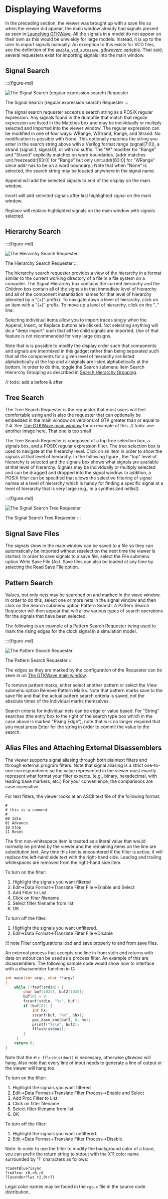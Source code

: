 # Displaying Waveforms

In the preceding section, the viewer was brought up with a save file so
when the viewer did appear, the main window already had signals present
as seen in [Launching GTKWave](launching.md#launching-gtkwave).
All the signals in a model do not appear on their own as this would be
unwieldy for large models. Instead, it is up to the
user to import signals manually. An exception to this exists for VCD files, see
the definition of the
[`enable_vcd_autosave` *.gtkwaverc* variable](../man/gtkwaverc.5.md#options).
That said, several requesters exist for importing signals into the main window.

## Signal Search

:::{figure-md}

![The Signal Search (regular expression search) Requester](../_static/images/quickstart2.png)

The Signal Search (regular expression search) Requester
:::

The signal search requester accepts a search string as a POSIX regular
expression. Any signals found in the dumpfile that match that regular
expression are listed in the Matches box and may be individually or
multiply selected and imported into the viewer window. The regular
expression can be modified in one of four ways: WRange, WStrand, Range,
and Strand. No modification is possible with None. This optionally
matches the string you enter in the search string above with a Verilog
format range (signal[7:0]), a strand (signal.1, signal.0), or with no
suffix. The "W" modifier for "Range" and "Strand" explicitly matches on
word boundaries. (addr matches unit.freezeaddr[63:0] for "Range" but
only unit.addr[63:0] for "WRange" since addr has to be on a word
boundary.) Note that when "None" is selected, the search string may be
located anywhere in the signal name.

Append will add the selected signals to end of the display on the main
window.

Insert will add selected signals after last highlighted signal on the
main window.

Replace will replace highlighted signals on the main window with signals
selected.

## Hierarchy Search

:::{figure-md}

![The Hierarchy Search Requester](../_static/images/quickstart3.png)

The Hierarchy Search Requester
:::

The hierarchy search requester provides a view of the hierarchy in a
format similar to the current working directory of a file in a file
system on a computer. The Signal Hierarchy box contains the current
hierarchy and the Children box contain all of the signals in that
immediate level of hierarchy and all of the component instantiation
names for that level of hierarchy (denoted by a "(+)" prefix). To
navigate down a level of hierarchy, click on an item with a "(+)"
prefix. To move up a level of hierarchy, click on the ".." line.

Selecting individual items allow you to import traces singly when the
Append, Insert, or Replace buttons are clicked. Not selecting anything
will do a "deep import" such that all the child signals are imported.
Use of that feature is not recommended for very large designs.

Note that is is possible to modify the display order such that
components and signals are intermixed in this gadget rather than being
separated such that all the components for a given level of hierarchy
are listed alphabetically at the top and all signals are listed
alphabetically at the bottom. In order to do this, toggle the Search
submenu item Search Hierarchy Grouping as described in
[Search Hierarchy Grouping](#search-hierarchy-grouping).

// todo: add a before & after

## Tree Search

The Tree Search Requester is the requester that most users will feel
comfortable using and is also the requester that can optionally be
embedded in the main window on versions of GTK greater than or equal to
2.4. See [The GTKWave main window](#the-gtkwave-main-window)
for an example of this. // todo: use another image here. That one
is too small

The Tree Search Requester is composed of a top tree selection box, a
signals box, and a POSIX regular expression filter. The tree selection
box is used to navigate at the hierarchy level. Click on an item in
order to show the signals at that level of hierarchy. In the following
figure , the "top" level of hierarchy is selected and the signals box
shows what signals are available at that level of hierarchy. Signals may
be individually or multiply selected and can be dragged and dropped into
the signal window. In addition, a POSIX filter can be specified that
allows the selective filtering of signal names at a level of hierarchy
which is handy for finding a specific signal at a level of hierarchy
that is very large (e.g., in a synthesized netlist).

:::{figure-md}

![The Signal Search Tree Requester](../_static/images/quickstart4.png)

The Signal Search Tree Requester
:::

## Signal Save Files

The signals show in the main window can be saved to a file so they can
automatically be imported without reselection the next time the viewer
is started. In order to save signals to a save file, select the File
submenu option Write Save File (As). Save files can also be loaded at
any time by selecting the Read Save File option.

## Pattern Search

Values, not only nets may be searched on and marked in the wave window.
In order to do this, select one or more nets in the signal window and
then click on the Search submenu option Pattern Search. A Pattern Search
Requester will then appear that will allow various types of search
operations for the signals that have been selected.

The following is an example of a Pattern Search Requester being used to
mark the rising edges for the clock signal in a simulation model.

:::{figure-md}

![The Pattern Search Requester](../_static/images/quickstart5.png)

The Pattern Search Requester
:::

The edges as they are marked by the configuration of
the Requester can be seen in on
[The GTKWave main window](#the-gtkwave-main-window).

To remove pattern marks, either select another pattern or select the
View submenu option Remove Pattern Marks. Note that pattern marks save
to the save file and that the actual pattern search criteria is saved,
not the absolute times of the individual marks themselves.

Search criteria for individual nets can be edge or value based. For
"String" searches (the entry box to the right of the search type box
which in the case above is marked "Rising Edge"), note that is is no
longer required that you must press Enter for the string in order to
commit the value to the search.

## Alias Files and Attaching External Disassemblers

The viewer supports signal aliasing through both plaintext filters and
through external program filters. Note that signal aliasing is a strict
one-to-one correspondence so the value represented in the viewer must
exactly represent what format your filter expects. (e.g., binary,
hexadecimal, with leading base markers, etc.) For your convenience, the
comparisons are case insensitive.

For text filters, the viewer looks at an ASCII text file of the
following format:

```text
#
# this is a comment
#
00 Idle
01 Advance
10 Stop
11 Reset
```

The first non-whitespace item is treated as a literal value that would
normally be printed by the viewer and the remaining items on the line
are substitution text. Any time this text is encountered if the filter
is active, it will replace the left-hand side text with the right-hand
side. Leading and trailing whitespaces are removed from the right-hand
side item.

To turn on the filter:

1. Highlight the signals you want filtered
1. Edit->Data Format->Translate Filter File->Enable and Select
1. Add Filter to List
1. Click on filter filename
1. Select filter filename from list
1. OK

To turn off the filter:

1. Highlight the signals you want unfiltered.
1. Edit->Data Format->Translate Filter File->Disable

!!! note
    Filter configurations load and save properly to and from save files.

An external process that accepts one line in from stdin and returns with
data on stdout can be used as a process filter. An example of this are
disassemblers. The following sample code would show how to interface
with a disassembler function in C:

```c
int main(int argc, char **argv)
{
    while (!feof(stdin)) {
        char buf[1025], buf2[1025];
        buf[0] = 0;
        fscanf(stdin, "%s", buf);
        if (buf[0]) {
            int hx;
            sscanf(buf, "%x", &hx);
            ppc_dasm_one(buf2, 0, hx);
            printf("%s\n", buf2);
            fflush(stdout);
        }
     }
    return 0;
}
```

Note that the `#!c fflush(stdout)` is necessary, otherwise *gtkwave* will
hang. Also note that every line of input needs to generate a line of
output or the viewer will hang too.

To turn on the filter:

1. Highlight the signals you want filtered
1. Edit->Data Format->Translate Filter Process->Enable and Select
1. Add Proc Filter to List
1. Click on filter filename
1. Select filter filename from list
1. OK

To turn off the filter:

1. Highlight the signals you want unfiltered.
1. Edit->Data Format->Translate Filter Process->Disable

Note: In order to use the filter to modify the background color of a
trace, you can prefix the return string to stdout with the X11 color
name surrounded by '?' characters as follows:

```text
?CadetBlue?isync
?red?xor r0,r0,r0
?lavender?lwz r2,0(r7)
```

Legal color names may be found in the `rgb.c` file in the source code
distribution.
